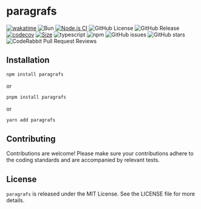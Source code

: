 # paragrafs

[![wakatime](https://wakatime.com/badge/user/a0b906ce-b8e7-4463-8bce-383238df6d4b/project/77131919-f79c-4be7-a329-d54199396eae.svg)](https://wakatime.com/badge/user/a0b906ce-b8e7-4463-8bce-383238df6d4b/project/77131919-f79c-4be7-a329-d54199396eae)
![Bun](https://img.shields.io/badge/Bun-%23000000.svg?style=for-the-badge&logo=bun&logoColor=white)
[![Node.js CI](https://github.com/ragaeeb/paragrafs/actions/workflows/build.yml/badge.svg)](https://github.com/ragaeeb/paragrafs/actions/workflows/build.yml)
![GitHub License](https://img.shields.io/github/license/ragaeeb/paragrafs)
![GitHub Release](https://img.shields.io/github/v/release/ragaeeb/paragrafs)
[![codecov](https://codecov.io/github/ragaeeb/paragrafs/graph/badge.svg?token=9DWYN1ETDS)](https://codecov.io/github/ragaeeb/paragrafs)
[![Size](https://deno.bundlejs.com/badge?q=paragrafs@1.0.0&badge=detailed)](https://bundlejs.com/?q=paragrafs%401.0.0)
![typescript](https://badgen.net/badge/icon/typescript?icon=typescript&label&color=blue)
![npm](https://img.shields.io/npm/dm/paragrafs)
![GitHub issues](https://img.shields.io/github/issues/ragaeeb/paragrafs)
![GitHub stars](https://img.shields.io/github/stars/ragaeeb/paragrafs?style=social)
![CodeRabbit Pull Request Reviews](https://img.shields.io/coderabbit/prs/github/ragaeeb/paragrafs?utm_source=oss&utm_medium=github&utm_campaign=ragaeeb%2Fparagrafs&labelColor=171717&color=FF570A&link=https%3A%2F%2Fcoderabbit.ai&label=CodeRabbit+Reviews)

## Installation

```bash
npm install paragrafs
```

or

```bash
pnpm install paragrafs
```

or

```bash
yarn add paragrafs
```

## Contributing

Contributions are welcome! Please make sure your contributions adhere to the coding standards and are accompanied by relevant tests.

## License

`paragrafs` is released under the MIT License. See the LICENSE file for more details.